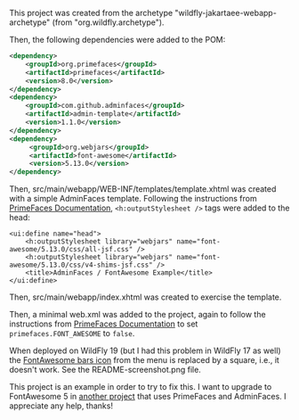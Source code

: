 This project was created from the archetype "wildfly-jakartaee-webapp-archetype" (from "org.wildfly.archetype").

Then, the following dependencies were added to the POM:

```xml
<dependency>
	<groupId>org.primefaces</groupId>
	<artifactId>primefaces</artifactId>
	<version>8.0</version>
</dependency>
<dependency>
	<groupId>com.github.adminfaces</groupId>
	<artifactId>admin-template</artifactId>
	<version>1.1.0</version>
</dependency>
<dependency>
     <groupId>org.webjars</groupId>
     <artifactId>font-awesome</artifactId>
     <version>5.13.0</version>
</dependency>
```

Then, src/main/webapp/WEB-INF/templates/template.xhtml was created with a simple AdminFaces template. Following the instructions from [PrimeFaces Documentation](https://primefaces.github.io/primefaces/8_0/#/core/fonticons), `<h:outputStylesheet />` tags were added to the head:

```xhtml
<ui:define name="head">
	<h:outputStylesheet library="webjars" name="font-awesome/5.13.0/css/all-jsf.css" />
	<h:outputStylesheet library="webjars" name="font-awesome/5.13.0/css/v4-shims-jsf.css" />
    <title>AdminFaces / FontAwesome Example</title>
</ui:define>
```

Then, src/main/webapp/index.xhtml was created to exercise the template.

Then, a minimal web.xml was added to the project, again to follow the instructions from [PrimeFaces Documentation](https://primefaces.github.io/primefaces/8_0/#/core/fonticons) to set `primefaces.FONT_AWESOME` to `false`.

When deployed on WildFly 19 (but I had this problem in WildFly 17 as well) the [FontAwesome bars icon](https://fontawesome.com/icons/bars?style=solid) from the menu is replaced by a square, i.e., it doesn't work. See the README-screenshot.png file.

This project is an example in order to try to fix this. I want to upgrade to FontAwesome 5 in [another project](https://github.com/dwws-ufes/marvin) that uses PrimeFaces and AdminFaces. I appreciate any help, thanks!
